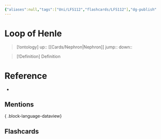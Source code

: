 ```yaml
---
{"aliases":null,"tags":["Uni/LFS112","flashcards/LFS112"],"dg-publish":true,"permalink":"/cards/loop-of-henle/","dgPassFrontmatter":true}
---
```


# Loop of Henle

> [!ontology]
> up:: [[Cards/Nephron\|Nephron]]
> jump:: 
> down:: 

> [!Definition] Definition
> 

# Reference
- 

## Mentions

{ .block-language-dataview}

## Flashcards

